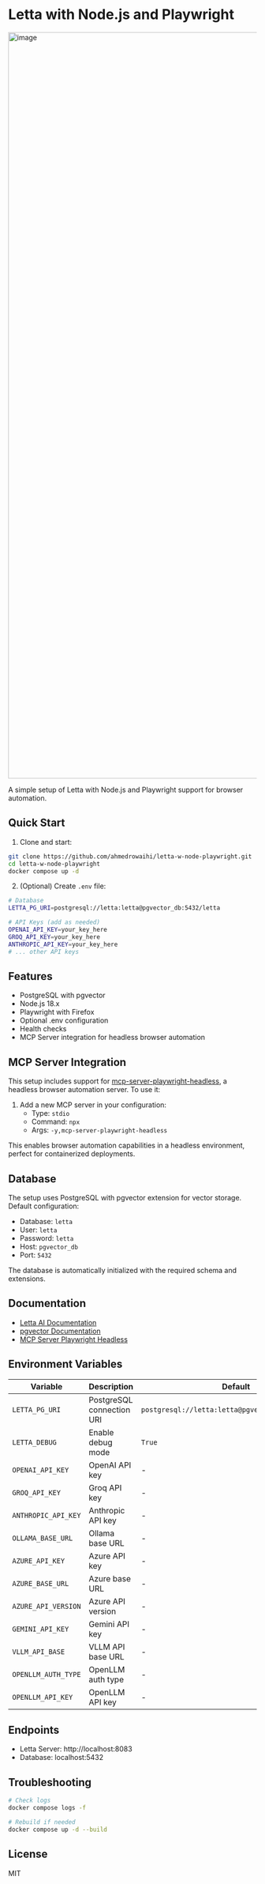 # Letta with Node.js and Playwright

<img width="1511" alt="image" src="https://github.com/user-attachments/assets/26e5e7b6-e97b-41f9-aa4f-921fd0767e1c" />

A simple setup of Letta with Node.js and Playwright support for browser automation.

## Quick Start

1. Clone and start:

```bash
git clone https://github.com/ahmedrowaihi/letta-w-node-playwright.git
cd letta-w-node-playwright
docker compose up -d
```

2. (Optional) Create `.env` file:

```bash
# Database
LETTA_PG_URI=postgresql://letta:letta@pgvector_db:5432/letta

# API Keys (add as needed)
OPENAI_API_KEY=your_key_here
GROQ_API_KEY=your_key_here
ANTHROPIC_API_KEY=your_key_here
# ... other API keys
```

## Features

- PostgreSQL with pgvector
- Node.js 18.x
- Playwright with Firefox
- Optional .env configuration
- Health checks
- MCP Server integration for headless browser automation

## MCP Server Integration

This setup includes support for [mcp-server-playwright-headless](https://www.npmjs.com/package/mcp-server-playwright-headless), a headless browser automation server. To use it:

1. Add a new MCP server in your configuration:
   - Type: `stdio`
   - Command: `npx`
   - Args: `-y,mcp-server-playwright-headless`

This enables browser automation capabilities in a headless environment, perfect for containerized deployments.

## Database

The setup uses PostgreSQL with pgvector extension for vector storage. Default configuration:

- Database: `letta`
- User: `letta`
- Password: `letta`
- Host: `pgvector_db`
- Port: `5432`

The database is automatically initialized with the required schema and extensions.

## Documentation

- [Letta AI Documentation](https://docs.letta.com)
- [pgvector Documentation](https://github.com/pgvector/pgvector)
- [MCP Server Playwright Headless](https://www.npmjs.com/package/mcp-server-playwright-headless)

## Environment Variables

| Variable            | Description               | Default                                           |
| ------------------- | ------------------------- | ------------------------------------------------- |
| `LETTA_PG_URI`      | PostgreSQL connection URI | `postgresql://letta:letta@pgvector_db:5432/letta` |
| `LETTA_DEBUG`       | Enable debug mode         | `True`                                            |
| `OPENAI_API_KEY`    | OpenAI API key            | -                                                 |
| `GROQ_API_KEY`      | Groq API key              | -                                                 |
| `ANTHROPIC_API_KEY` | Anthropic API key         | -                                                 |
| `OLLAMA_BASE_URL`   | Ollama base URL           | -                                                 |
| `AZURE_API_KEY`     | Azure API key             | -                                                 |
| `AZURE_BASE_URL`    | Azure base URL            | -                                                 |
| `AZURE_API_VERSION` | Azure API version         | -                                                 |
| `GEMINI_API_KEY`    | Gemini API key            | -                                                 |
| `VLLM_API_BASE`     | VLLM API base URL         | -                                                 |
| `OPENLLM_AUTH_TYPE` | OpenLLM auth type         | -                                                 |
| `OPENLLM_API_KEY`   | OpenLLM API key           | -                                                 |

## Endpoints

- Letta Server: http://localhost:8083
- Database: localhost:5432

## Troubleshooting

```bash
# Check logs
docker compose logs -f

# Rebuild if needed
docker compose up -d --build
```

## License

MIT
